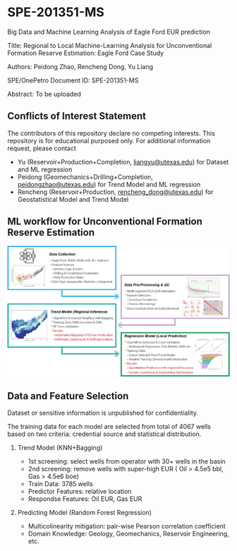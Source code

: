# SPE-201351-MS
Big Data and Machine Learning Analysis of Eagle Ford EUR prediction

Title: Regional to Local Machine-Learning Analysis for Unconventional Formation Reserve Estimation: Eagle Ford Case Study

Authors: Peidong Zhao, Rencheng Dong, Yu Liang

SPE/OnePetro Document ID: SPE-201351-MS

Abstract: To be uploaded

## Conflicts of Interest Statement
The contributors of this repository declare no competing interests. This repository is for educational purposed only. For additional information request, please contact
  * Yu (Reservoir+Production+Completion, liangyu@utexas.edu) for Dataset and ML regression
  * Peidong (Geomechanics+Drilling+Completion, peidongzhao@utexas.edu) for Trend Model and ML regression
  * Rencheng (Reservoir+Production, rencheng_dong@utexas.edu) for Geostatistical Model and Trend Model

## ML workflow for Unconventional Formation Reserve Estimation

<p>
    <img src="https://github.com/peidongzhao/SPE-201351-MS/blob/master/MachineLearning_Plot/02_ML_WorkFlow.png"  />
</p>



## Data and Feature Selection 
Dataset or sensitive information is unpublished for confidentiality.

The training data for each model are selected from total of 4067 wells based on two criteria: credential source and statistical distribution. 
  1. Trend Model (KNN+Bagging)
      * 1st screening: select wells from operator with 30+ wells in the basin
      * 2nd screening: remove wells with super-high EUR  ( Oil > 4.5e5 bbl, Gas > 4.5e6 boe)
      * Train Data: 3785 wells
      * Predictor Features: relative location
      * Respondse Features: Oil EUR, Gas EUR
  
  2. Predicting Model (Random Forest Regression)
      * Multicolinearity mitigation: pair-wise Pearson correlation coefficient
      * Domain Knowledge: Geology, Geomechanics, Reservoir Engineering, etc.
